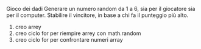 Gioco dei dadi
Generare un numero random da 1 a 6, sia per il giocatore sia per il computer.
Stabilire il vincitore, in base a chi fa il punteggio più alto.

1. creo arrey
2. creo ciclo for per riempire arrey con math.random
3. creo ciclo for per confrontare numeri array
